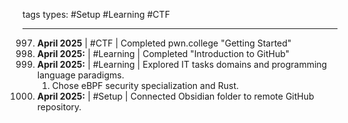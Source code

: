 tags types: #Setup #Learning #CTF

---


997. **April 2025** | #CTF | Completed pwn.college "Getting Started"
998. **April 2025:** | #Learning | Completed "Introduction to GitHub"
999. **April 2025:** | #Learning | Explored IT tasks domains and programming language paradigms.
     1. Chose eBPF security specialization and Rust.
1000. **April 2025:** | #Setup | Connected Obsidian folder to remote GitHub repository.